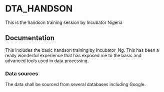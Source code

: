 # DTA_HANDSON
This is the handson training session by Incubator Nigeria
## Documentation
This includes the basic handson training by Incubator_Ng. This has been a really wonderful experience that has exposed me to the basic and advanced tools used in data processing.
### Data sources
The data shall be sourced from several databases including Google.
